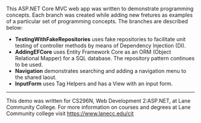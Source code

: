 This ASP.NET Core MVC web app was written to demonstrate programming concepts. Each branch was created while adding new fretures as examples of a particular set of programming concepts. The branches are described below:

- **TestingWithFakeRepositories** uses fake repositories to facilitate 
    unit testing of controller methods by means of Dependency Injection (DI).
- **AddingEFCore** uses Entity Framework Core as an ORM (Object Relational Mapper)
   for a SQL database. The repository pattern continues to be used.
- **Navigation** demonstrates searching and adding a navigation menu to the
    shared laout.
- **InputForm** uses Tag Helpers and has a View with an input form.

____
This demo was written for CS296N, Web Development 2:ASP.NET, at Lane Community College.
For more information on courses and degrees at Lane Community college visit https://www.lanecc.edu/cit
